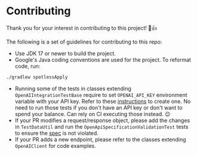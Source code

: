# Contributing

Thank you for your interest in contributing to this project! 🎉👍

The following is a set of guidelines for contributing to this repo:

* Use JDK 17 or newer to build the project.
* Google's Java coding conventions are used for the project. To reformat code, run:

```bash
./gradlew spotlessApply
```

* Running some of the tests in classes extending `OpenAIIntegrationTestBase` require to
  set `OPENAI_API_KEY` environment variable with your
  API key. Refer to
  these [instructions](https://platform.openai.com/docs/api-reference/authentication) to create one. No need to run
  those tests if you don't have an API key or don't want to spend your balance. Can rely on CI executing those instead.
  😉
* If your PR modifies a request/response object, please add the changes in `TestDataUtil` and
  run the `OpenApiSpecificationValidationTest` tests to ensure
  the [spec](https://github.com/openai/openai-openapi/raw/master/openapi.yaml) is not violated.
* If your PR adds a new endpoint, please refer to the classes extending `OpenAIClient` for code examples.